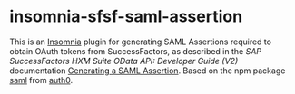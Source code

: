 # insomnia-sfsf-saml-assertion
This is an [Insomnia](https://insomnia.rest/) plugin for generating SAML Assertions required to obtain OAuth tokens from SuccessFactors, as described in the _SAP SuccessFactors HXM Suite OData API: Developer Guide (V2)_ documentation [Generating a SAML Assertion](https://help.sap.com/docs/SAP_SUCCESSFACTORS_PLATFORM/d599f15995d348a1b45ba5603e2aba9b/4e27e8f6ae2748ab9f23228dd6a31b06.html?locale=en-US). Based on the npm package [saml](https://www.npmjs.com/package/saml) from [auth0](https://github.com/auth0).
